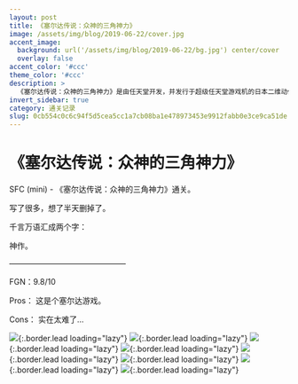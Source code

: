 ```yaml
---
layout: post
title: 《塞尔达传说：众神的三角神力》
image: /assets/img/blog/2019-06-22/cover.jpg
accent_image: 
  background: url('/assets/img/blog/2019-06-22/bg.jpg') center/cover
  overlay: false
accent_color: '#ccc'
theme_color: '#ccc'
description: >
  《塞尔达传说：众神的三角神力》是由任天堂开发，并发行于超级任天堂游戏机的日本二维动作冒险游戏。游戏是塞尔达传说的第三作，于1991年在日本发行，1992年在北美和欧洲发行。宫本茂及其团队独立负责游戏开发。
invert_sidebar: true
category: 通关记录
slug: 0cb554c0c6c94f5d5cea5cc1a7cb08ba1e478973453e9912fabb0e3ce9ca51de
---
```


# 《塞尔达传说：众神的三角神力》

SFC (mini) - 《塞尔达传说：众神的三角神力》通关。

写了很多，想了半天删掉了。

千言万语汇成两个字：

神作。

———————————————

FGN：9.8/10

Pros：
这是个塞尔达游戏。

Cons：
实在太难了...

![](/assets/img/blog/2019-06-22/1.jpg){:.border.lead loading="lazy"}
![](/assets/img/blog/2019-06-22/2.jpg){:.border.lead loading="lazy"}
![](/assets/img/blog/2019-06-22/3.jpg){:.border.lead loading="lazy"}
![](/assets/img/blog/2019-06-22/4.jpg){:.border.lead loading="lazy"}
![](/assets/img/blog/2019-06-22/5.jpg){:.border.lead loading="lazy"}
![](/assets/img/blog/2019-06-22/6.jpg){:.border.lead loading="lazy"}
![](/assets/img/blog/2019-06-22/7.jpg){:.border.lead loading="lazy"}
![](/assets/img/blog/2019-06-22/8.jpg){:.border.lead loading="lazy"}


